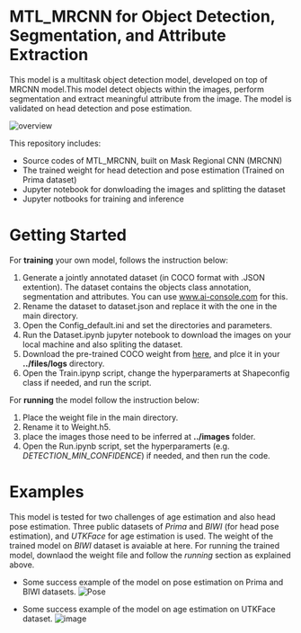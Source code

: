 # MTL_MRCNN for Object Detection, Segmentation, and Attribute Extraction
This model is a multitask object detection model, developed on top of MRCNN model.This model detect objects within the images, perform segmentation and extract meaningful attribute from the image. The model is validated on head detection and pose estimation.  

![overview](https://user-images.githubusercontent.com/45915632/151227703-29a5eeb8-eeb3-4b9e-b2b9-ebe162d01875.png)


This repository includes:
* Source codes of MTL_MRCNN, built on Mask Regional CNN (MRCNN)
* The trained weight for head detection and pose estimation (Trained on Prima dataset)
* Jupyter notebook for donwloading the images and splitting the dataset
* Jupyter notbooks for training and inference

# Getting Started
For **training** your own model, follows the instruction below:
1. Generate a jointly annotated dataset (in COCO format with .JSON extention). The dataset contains the objects class annotation, segmentation and attributes. You can use www.ai-console.com for this.
2. Rename the dataset to dataset.json and replace it with the one in the main directory.
3. Open the Config_default.ini and set the directories and parameters.
4. Run the Dataset.ipynb jupyter notebook to download the images on your local machine and also spliting the dataset.
5. Download the pre-trained COCO weight from [here](https://www.mediafire.com/file/rhcz0oblz22fdrw/mask_rcnn_coco.h5/file), and plce it in your **../files/logs** directory.
6. Open the Train.ipynp script, change the hyperparamerts at Shapeconfig class if needed, and run the script.

For **running** the model follow the instruction below:
1. Place the weight file in the main directory.
2. Rename it to Weight.h5.
3. place the images those need to be inferred at **../images** folder.
4. Open the Run.ipynb script, set the hyperparamerts (e.g. _DETECTION_MIN_CONFIDENCE_) if needed, and then run the code.


# Examples
This model is tested for two challenges of age estimation and also head pose estimation. Three public datasets of _Prima_ and _BIWI_ (for head pose estimation), and _UTKFace_ for age estimation is used.
The weight of the trained model on _BIWI_ dataset is avaiable at here.
For running the trained model, downlaod the weight file and follow the _running_ section as explained above.

* Some success example of the model on pose estimation on Prima and BIWI datasets.
![Pose](https://user-images.githubusercontent.com/45915632/151156639-3787c960-bfb0-4f31-a40a-0b9ca786e0b8.png)


* Some success example of the model on age estimation on UTKFace dataset.
![image](https://user-images.githubusercontent.com/45915632/150688616-bd134d70-2966-4358-b8ba-8dab1d6d3a7a.png)
